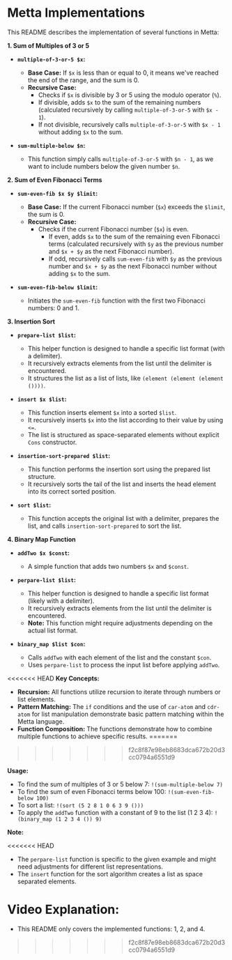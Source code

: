# Metta Implementations

This README describes the implementation of several functions in Metta:

**1. Sum of Multiples of 3 or 5**

- **`multiple-of-3-or-5 $x`:**

  - **Base Case:** If `$x` is less than or equal to 0, it means we've reached the end of the range, and the sum is 0.
  - **Recursive Case:**
    - Checks if `$x` is divisible by 3 or 5 using the modulo operator (`%`).
    - If divisible, adds `$x` to the sum of the remaining numbers (calculated recursively by calling `multiple-of-3-or-5` with `$x - 1`).
    - If not divisible, recursively calls `multiple-of-3-or-5` with `$x - 1` without adding `$x` to the sum.

- **`sum-multiple-below $n`:**
  - This function simply calls `multiple-of-3-or-5` with `$n - 1`, as we want to include numbers below the given number `$n`.

**2. Sum of Even Fibonacci Terms**

- **`sum-even-fib $x $y $limit`:**

  - **Base Case:** If the current Fibonacci number (`$x`) exceeds the `$limit`, the sum is 0.
  - **Recursive Case:**
    - Checks if the current Fibonacci number (`$x`) is even.
      - If even, adds `$x` to the sum of the remaining even Fibonacci terms (calculated recursively with `$y` as the previous number and `$x + $y` as the next Fibonacci number).
      - If odd, recursively calls `sum-even-fib` with `$y` as the previous number and `$x + $y` as the next Fibonacci number without adding `$x` to the sum.

- **`sum-even-fib-below $limit`:**
  - Initiates the `sum-even-fib` function with the first two Fibonacci numbers: 0 and 1.

**3. Insertion Sort**

- **`prepare-list $list`:**

  - This helper function is designed to handle a specific list format (with a delimiter).
  - It recursively extracts elements from the list until the delimiter is encountered.
  - It structures the list as a list of lists, like `(element (element (element ())))`.

- **`insert $x $list`:**

  - This function inserts element `$x` into a sorted `$list`.
  - It recursively inserts `$x` into the list according to their value by using `<=`.
  - The list is structured as space-separated elements without explicit `Cons` constructor.

- **`insertion-sort-prepared $list`:**

  - This function performs the insertion sort using the prepared list structure.
  - It recursively sorts the tail of the list and inserts the head element into its correct sorted position.

- **`sort $list`:**
  - This function accepts the original list with a delimiter, prepares the list, and calls `insertion-sort-prepared` to sort the list.

**4. Binary Map Function**

- **`addTwo $x $const`:**

  - A simple function that adds two numbers `$x` and `$const`.

- **`perpare-list $list`:**

  - This helper function is designed to handle a specific list format (likely with a delimiter).
  - It recursively extracts elements from the list until the delimiter is encountered.
  - **Note:** This function might require adjustments depending on the actual list format.

- **`binary_map $list $con`:**
  - Calls `addTwo` with each element of the list and the constant `$con`.
  - Uses `perpare-list` to process the input list before applying `addTwo`.

<<<<<<< HEAD
**Key Concepts:**

- **Recursion:** All functions utilize recursion to iterate through numbers or list elements.
- **Pattern Matching:** The `if` conditions and the use of `car-atom` and `cdr-atom` for list manipulation demonstrate basic pattern matching within the Metta language.
- **Function Composition:** The functions demonstrate how to combine multiple functions to achieve specific results.
=======
>>>>>>> f2c8f87e98eb8683dca672b20d3cc0794a6551d9

**Usage:**

- To find the sum of multiples of 3 or 5 below 7: `!(sum-multiple-below 7)`
- To find the sum of even Fibonacci terms below 100: `!(sum-even-fib-below 100)`
- To sort a list: `!(sort (5 2 8 1 0 6 3 9 ()))`
- To apply the `addTwo` function with a constant of 9 to the list (1 2 3 4): `!(binary_map (1 2 3 4 ()) 9)`

**Note:**

<<<<<<< HEAD
- The `perpare-list` function is specific to the given example and might need adjustments for different list representations.
- The `insert` function for the sort algorithm creates a list as space separated elements.

**Video Explanation:**
=======
*   This README only covers the implemented functions: 1, 2, and 4.
>>>>>>> f2c8f87e98eb8683dca672b20d3cc0794a6551d9
